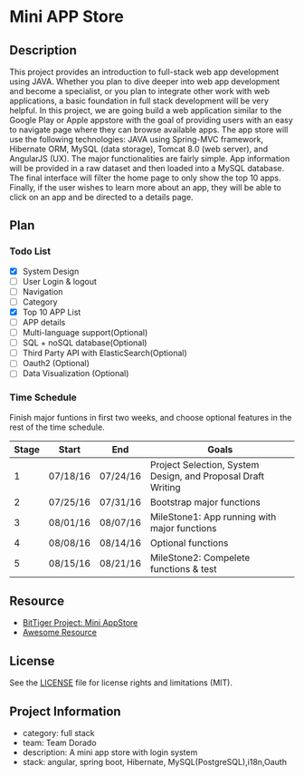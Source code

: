 # Mini APP Store

## Description

This project provides an introduction to full-stack web app development using JAVA. Whether you plan to dive deeper into web app development and become a specialist, or you plan to integrate other work with web applications, a basic foundation in full stack development will be very helpful. In this project, we are going build a web application similar to the Google Play or Apple appstore with the goal of providing users with an easy to navigate page where they can browse available apps. The app store will use the following technologies: JAVA using Spring-MVC framework, Hibernate ORM, MySQL (data storage), Tomcat 8.0 (web server), and AngularJS (UX). The major functionalities are fairly simple. App information will be provided in a raw dataset and then loaded into a MySQL database. The final interface will filter the home page to only show the top 10 apps. Finally, if the user wishes to learn more about an app, they will be able to click on an app and be directed to a details page.

## Plan

### Todo List

- [x] System Design
- [ ] User Login & logout
- [ ] Navigation
- [ ] Category
- [x] Top 10 APP List
- [ ] APP details
- [ ] Multi-language support(Optional)
- [ ] SQL + noSQL database(Optional)
- [ ] Third Party API with ElasticSearch(Optional)
- [ ] Oauth2 (Optional)
- [ ] Data Visualization (Optional)

### Time Schedule

Finish major funtions in first two weeks, and choose optional features in the rest of the time schedule.

Stage | Start    | End      | Goals
----- | -------- | -------- | ------------------------------------------------------------
1     | 07/18/16 | 07/24/16 | Project Selection, System Design, and Proposal Draft Writing
2     | 07/25/16 | 07/31/16 | Bootstrap major functions
3     | 08/01/16 | 08/07/16 | MileStone1: App running with major functions
4     | 08/08/16 | 08/14/16 | Optional functions
5     | 08/15/16 | 08/21/16 | MileStone2: Compelete functions & test

## Resource

- [BitTiger Project: Mini AppStore](https://www.bittiger.io/microproject/2Ln4gW4vs9xCRc5qG)
- [Awesome Resource](https://www.google.com/)

## License

See the [LICENSE](LICENSE.md) file for license rights and limitations (MIT).

## Project Information

- category: full stack
- team: Team Dorado
- description: A mini app store with login system
- stack: angular, spring boot, Hibernate, MySQL(PostgreSQL),i18n,Oauth
